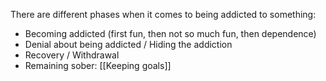 There are different phases when it comes to being addicted to something:
- Becoming addicted (first fun, then not so much fun, then dependence)
- Denial about being addicted / Hiding the addiction
- Recovery / Withdrawal
- Remaining sober: [[Keeping goals]]